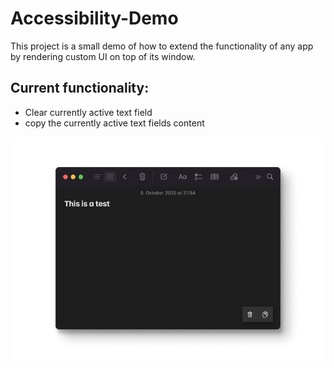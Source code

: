 # Accessibility-Demo

This project is a small demo of how to extend the functionality of any app by rendering custom UI on top of its window.

## Current functionality:
- Clear currently active text field
- copy the currently active text fields content

![Screenshot of the app](https://github.com/schurigeln/Accessibility-Demo/blob/master/assets/screenshot.png?raw=true)
